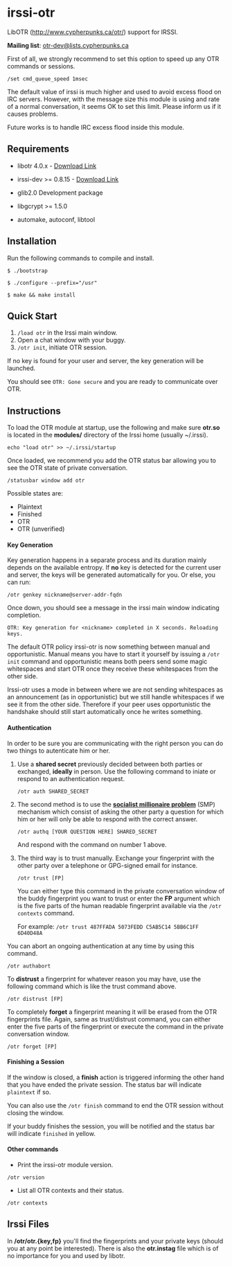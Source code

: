 irssi-otr
=========

LibOTR (http://www.cypherpunks.ca/otr/) support for IRSSI.

**Mailing list**: otr-dev@lists.cypherpunks.ca

First of all, we strongly recommend to set this option to speed up any OTR
commands or sessions.

`/set cmd_queue_speed 1msec`

The default value of irssi is much higher and used to avoid excess flood on IRC
servers. However, with the message size this module is using and rate of a
normal conversation, it seems OK to set this limit. Please inform us if it
causes problems.

Future works is to handle IRC excess flood inside this module.

Requirements
---------

* libotr 4.0.x - [Download
  Link](http://www.cypherpunks.ca/otr/index.php#downloads)

* irssi-dev >= 0.8.15 - [Download Link](http://www.irssi.org/download)

* glib2.0 Development package

* libgcrypt >= 1.5.0

* automake, autoconf, libtool

Installation
---------

Run the following commands to compile and install.

`$ ./bootstrap`

`$ ./configure --prefix="/usr"`

`$ make && make install`

Quick Start
---------

1. `/load otr` in the Irssi main window.
2. Open a chat window with your buggy.
3. `/otr init`, initiate OTR session.

If no key is found for your user and server, the key generation will be
launched.

You should see `OTR: Gone secure` and you are ready to communicate over OTR.

Instructions
---------

To load the OTR module at startup, use the following and make sure
**otr.so** is located in the **modules/** directory of the Irssi home
(usually ~/.irssi).

`echo "load otr" >> ~/.irssi/startup`

Once loaded, we recommend you add the OTR status bar allowing you to see the
OTR state of private conversation.

`/statusbar window add otr`

Possible states are:

* Plaintext
* Finished
* OTR
* OTR (unverified)

#### Key Generation ####

Key generation happens in a separate process and its duration mainly depends
on the available entropy. If **no** key is detected for the current user and server,
the keys will be generated automatically for you. Or else, you can run:

`/otr genkey nickname@server-addr-fqdn`

Once down, you should see a message in the irssi main window indicating
completion.

`OTR: Key generation for <nickname> completed in X seconds. Reloading keys.`

The default OTR policy irssi-otr is now something between manual and
opportunistic. Manual means you have to start it yourself by issuing a `/otr
init` command and opportunistic means both peers send some magic whitespaces
and start OTR once they receive these whitespaces from the other side.

Irssi-otr uses a mode in between where we are not sending whitespaces as an
announcement (as in opportunistic) but we still handle whitespaces if we see it
from the other side. Therefore if your peer uses opportunistic the handshake
should still start automatically once he writes something.

#### Authentication ####

In order to be sure you are communicating with the right person you can do two
things to autenticate him or her.

1. Use a **shared secret** previously decided between both parties or
   exchanged, **ideally** in person. Use the following command to iniate
   or respond to an authentication request.

   `/otr auth SHARED_SECRET`

2. The second method is to use the **[socialist millionaire
   problem](https://en.wikipedia.org/wiki/Socialist_millionaire)** (SMP)
   mechanism which consist of asking the other party a question for which him
   or her will only be able to respond with the correct answer.

   `/otr authq [YOUR QUESTION HERE] SHARED_SECRET`

   And respond with the command on number 1 above.

3. The third way is to trust manually. Exchange your fingerprint with the other
   party over a telephone or GPG-signed email for instance.

   `/otr trust [FP]`

   You can either type this command in the private conversation window of the
   buddy fingerprint you want to trust or enter the **FP** argument which is
   the five parts of the human readable fingerprint available via the `/otr
   contexts` command.

   For example: `/otr trust 487FFADA 5073FEDD C5AB5C14 5BB6C1FF 6D40D48A`

You can abort an ongoing authentication at any time by using this command.

`/otr authabort`

To **distrust** a fingerprint for whatever reason you may have, use the
following command which is like the trust command above.

`/otr distrust [FP]`

To completely **forget** a fingerprint meaning it will be erased from the OTR
fingerprints file. Again, same as trust/distrust command, you can either enter
the five parts of the fingerprint or execute the command in the private
conversation window.

`/otr forget [FP]`

#### Finishing a Session ####

If the window is closed, a **finish** action is triggered informing the other
hand that you have ended the private session. The status bar will indicate
`plaintext` if so.

You can also use the `/otr finish` command to end the OTR session without
closing the window.

If your buddy finishes the session, you will be notified and the status bar
will indicate `finished` in yellow.

#### Other commands ####

* Print the irssi-otr module version.

`/otr version`

* List all OTR contexts and their status.

`/otr contexts`

Irssi Files
---------

In **<irssi-dir>/otr/otr.{key,fp}** you'll find the fingerprints and your
private keys (should you at any point be interested). There is also the
**otr.instag** file which is of no importance for you and used by libotr.


